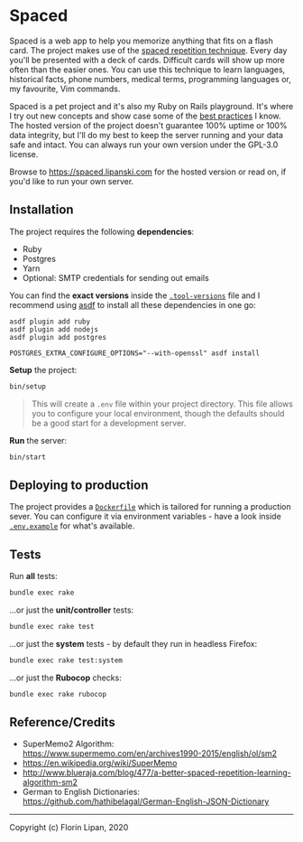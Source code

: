 # Spaced

Spaced is a web app to help you memorize anything that fits on a flash card. The project makes use of the [spaced repetition technique](https://en.wikipedia.org/wiki/Spaced_repetition). Every day you'll be presented with a deck of cards. Difficult cards will show up more often than the easier ones. You can use this technique to learn languages, historical facts, phone numbers, medical terms, programming languages or, my favourite, Vim commands.

Spaced is a pet project and it's also my Ruby on Rails playground. It's where I try out new concepts and show case some of the [best practices](https://github.com/lipanski/spaced/search?q=%22%23+NOTE%22&unscoped_q=%22%23+NOTE%22) I know. The hosted version of the project doesn't guarantee 100% uptime or 100% data integrity, but I'll do my best to keep the server running and your data safe and intact. You can always run your own version under the GPL-3.0 license.

Browse to <https://spaced.lipanski.com> for the hosted version or read on, if you'd like to run your own server.

## Installation

The project requires the following **dependencies**:

- Ruby
- Postgres
- Yarn
- Optional: SMTP credentials for sending out emails

You can find the **exact versions** inside the [`.tool-versions`](https://github.com/lipanski/spaced/blob/master/.tool-versions) file and I recommend using [asdf](https://asdf-vm.com/) to install all these dependencies in one go:

```
asdf plugin add ruby
asdf plugin add nodejs
asdf plugin add postgres

POSTGRES_EXTRA_CONFIGURE_OPTIONS="--with-openssl" asdf install
```

**Setup** the project:

```sh
bin/setup
```

> This will create a `.env` file within your project directory. This file allows you to configure your local environment, though the defaults should be a good start for a development server.

**Run** the server:

```sh
bin/start
```

## Deploying to production

The project provides a [`Dockerfile`](https://github.com/lipanski/spaced/blob/master/Dockerfile) which is tailored for running a production sever. You can configure it via environment variables - have a look inside [`.env.example`](https://github.com/lipanski/spaced/blob/master/.env.example) for what's available.

## Tests

Run **all** tests:

```sh
bundle exec rake
```

...or just the **unit/controller** tests:

```sh
bundle exec rake test
```

...or just the **system** tests - by default they run in headless Firefox:

```sh
bundle exec rake test:system
```

...or just the **Rubocop** checks:

```sh
bundle exec rake rubocop
```

## Reference/Credits

- SuperMemo2 Algorithm: <https://www.supermemo.com/en/archives1990-2015/english/ol/sm2>
- <https://en.wikipedia.org/wiki/SuperMemo>
- <http://www.blueraja.com/blog/477/a-better-spaced-repetition-learning-algorithm-sm2>
- German to English Dictionaries: <https://github.com/hathibelagal/German-English-JSON-Dictionary>

---

Copyright (c) Florin Lipan, 2020
